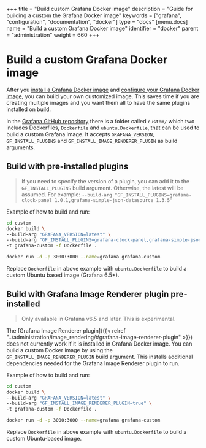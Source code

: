 +++
title = "Build custom Grafana Docker image"
description = "Guide for building a custom the Grafana Docker image"
keywords = ["grafana", "configuration", "documentation", "docker"]
type = "docs"
[menu.docs]
name = "Build a custom Grafana Docker image"
identifier = "docker"
parent = "administration"
weight = 660
+++

# Build a custom Grafana Docker image

After you [install a Grafana Docker image](docker.md) and [configure your Grafana Docker image](configure-docker.md), you can build your own customized image. This saves time if you are creating multiple images and you want them all to have the same plugins installed on build.

In the [Grafana GitHub repository](https://github.com/grafana/grafana/tree/master/packaging/docker) there is a folder called `custom/` which two includes Dockerfiles, `Dockerfile` and `ubuntu.Dockerfile`, that can be used to build a custom Grafana image. It accepts `GRAFANA_VERSION`, `GF_INSTALL_PLUGINS` and `GF_INSTALL_IMAGE_RENDERER_PLUGIN` as build arguments.

## Build with pre-installed plugins

> If you need to specify the version of a plugin, you can add it to the `GF_INSTALL_PLUGINS` build argument. Otherwise, the latest will be assumed. For example: `--build-arg "GF_INSTALL_PLUGINS=grafana-clock-panel 1.0.1,grafana-simple-json-datasource 1.3.5"`

Example of how to build and run:
```bash
cd custom
docker build \
--build-arg "GRAFANA_VERSION=latest" \
--build-arg "GF_INSTALL_PLUGINS=grafana-clock-panel,grafana-simple-json-datasource" \
-t grafana-custom -f Dockerfile .

docker run -d -p 3000:3000 --name=grafana grafana-custom
```

Replace `Dockerfile` in above example with `ubuntu.Dockerfile` to build a custom Ubuntu based image (Grafana 6.5+).

## Build with Grafana Image Renderer plugin pre-installed

> Only available in Grafana v6.5 and later. This is experimental.

The [Grafana Image Renderer plugin]({{< relref "../administration/image_rendering/#grafana-image-renderer-plugin" >}}) does not currently work if it is installed in Grafana Docker image. You can build a custom Docker image by using the `GF_INSTALL_IMAGE_RENDERER_PLUGIN` build argument. This installs additional dependencies needed for the Grafana Image Renderer plugin to run.

Example of how to build and run:
```bash
cd custom
docker build \
--build-arg "GRAFANA_VERSION=latest" \
--build-arg "GF_INSTALL_IMAGE_RENDERER_PLUGIN=true" \
-t grafana-custom -f Dockerfile .

docker run -d -p 3000:3000 --name=grafana grafana-custom
```

Replace `Dockerfile` in above example with `ubuntu.Dockerfile` to build a custom Ubuntu-based image.
